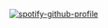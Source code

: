 
[![spotify-github-profile](https://spotify-github-profile.vercel.app/api/view?uid=31spq6mngr2lkglzgjcge73kqpje&cover_image=true&theme=novatorem&show_offline=false&background_color=121212&interchange=true&bar_color=53b14f&bar_color_cover=false)](https://spotify-github-profile.vercel.app/api/view?uid=31spq6mngr2lkglzgjcge73kqpje&redirect=true)
